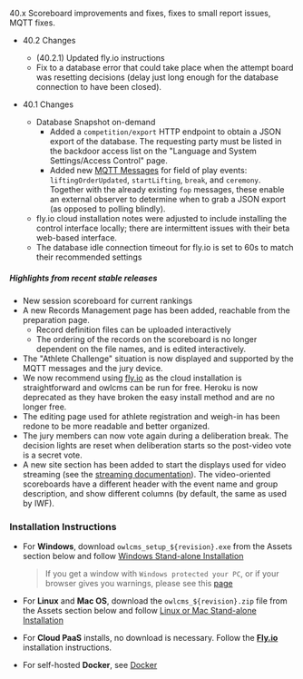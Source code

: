 40.x Scoreboard improvements and fixes, fixes to small report issues, MQTT fixes.

- 40.2 Changes
  - (40.2.1) Updated fly.io instructions
  - Fix to a database error that could take place when the attempt board was resetting decisions (delay just long enough for the database connection to have been closed).

- 40.1 Changes
  - Database Snapshot on-demand
    - Added a  `competition/export` HTTP endpoint to obtain a JSON export of the database.  The requesting party must be listed in the backdoor access list on the "Language and System Settings/Access Control" page.
    - Added new [MQTT Messages](https://${env.REPO_OWNER}.github.io/${env.O_REPO_NAME}/#/MQTTMessages#subscribed-by-external-observers) for field of play events: ` liftingOrderUpdated`, `startLifting`, `break`, and `ceremony`.  Together with the already existing `fop` messages, these enable an external observer to determine when to grab a JSON export (as opposed to polling blindly).
  - fly.io cloud installation notes were adjusted to include installing the control interface locally; there are intermittent issues with their beta web-based interface.
  - The database idle connection timeout for fly.io is set to 60s to match their recommended settings

##### Highlights from recent stable releases

- New session scoreboard for current rankings
- A new Records Management page has been added, reachable from the preparation page.
  - Record definition files can be uploaded interactively 
  - The ordering of the records on the scoreboard is no longer dependent on the file names, and is edited interactively.
- The "Athlete Challenge" situation is now displayed and supported by the MQTT messages and the jury device.
- We now recommend using [fly.io](https://${env.REPO_OWNER}.github.io/${env.O_REPO_NAME}/#/Fly) as the cloud installation is straightforward and owlcms can be run for free. Heroku is now deprecated as they have broken the easy install method and are no longer free.
- The editing page used for athlete registration and weigh-in has been redone to be more readable and better organized.
- The jury members can now vote again during a deliberation break. The decision lights are reset when deliberation starts so the post-video vote is a secret vote. 
- A new site section has been added to start the displays used for video streaming (see the [streaming documentation](https://${env.REPO_OWNER}.github.io/${env.O_REPO_NAME}/#/OBS?id=_2-setup-owlcms-with-some-data)). The video-oriented scoreboards have a different header with the event name and group description, and show different columns (by default, the same as used by IWF).


### **Installation Instructions**

  - For **Windows**, download `owlcms_setup_${revision}.exe` from the Assets section below and follow [Windows Stand-alone Installation](https://${env.REPO_OWNER}.github.io/${env.O_REPO_NAME}/#/LocalWindowsSetup)

    > If you get a window with `Windows protected your PC`, or if your browser gives you warnings, please see this [page](https://owlcms.github.io/owlcms4-prerelease/#/DefenderOff)

  - For **Linux** and **Mac OS**, download the `owlcms_${revision}.zip` file from the Assets section below and follow [Linux or Mac Stand-alone Installation](https://${env.REPO_OWNER}.github.io/${env.O_REPO_NAME}/#/LocalLinuxMacSetup)

  - For **Cloud PaaS** installs, no download is necessary. Follow the **[Fly.io](https://${env.REPO_OWNER}.github.io/${env.O_REPO_NAME}/#Fly)** installation instructions.

  - For self-hosted **Docker**, see [Docker](https://${env.REPO_OWNER}.github.io/${env.O_REPO_NAME}/#/LocalWindowsSetup)
